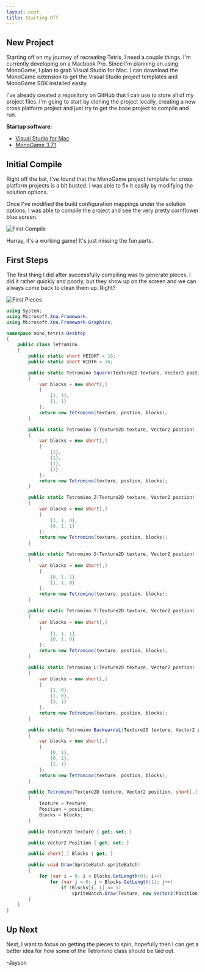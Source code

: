 ```yaml
---
layout: post
title: Starting Off
---
```


## New Project

Starting off on my journey of recreating Tetris, I need a couple things. I'm currently developing on a Macbook Pro. Since I'm planning on using MonoGame, I plan to grab Visual Studio for Mac. I can download the MonoGame extension to get the Visual Studio project templates and MonoGame SDK installed easily.

I've already created a repository on GitHub that I can use to store all of my project files. I'm going to start by cloning the project locally, creating a new cross platform project and just try to get the base project to compile and run.

__Startup software:__

* [Visual Studio for Mac](https://visualstudio.microsoft.com/vs/mac/)
* [MonoGame 3.7.1](http://community.monogame.net/t/monogame-3-7-1-release/11173)

## Initial Compile

Right off the bat, I've found that the MonoGame project template for cross platform projects is a bit busted. I was able to fix it easily by modifying the solution options.

Once I've modified the build configuration mappings under the solution options, I was able to compile the project and see the very pretty cornflower blue screen.

![First Compile](/images/first_compile.png, "First Compile")

Hurray, it's a working game! It's just missing the fun parts.

## First Steps

The first thing I did after successfully compiling was to generate pieces. I did it rather quickly and poorly, but they show up on the screen and we can always come back to clean them up. Right?

![First Pieces](/images/first_pieces.png, "First Pieces")

```C#
using System;
using Microsoft.Xna.Framework;
using Microsoft.Xna.Framework.Graphics;

namespace mono_tetris.Desktop
{
    public class Tetromino
    {
        public static short HEIGHT = 16;
        public static short WIDTH = 16;

        public static Tetromino Square(Texture2D texture, Vector2 postion)
        {
            var blocks = new short[,]
            {
                {1, 1},
                {1, 1}
            };
            return new Tetromino(texture, postion, blocks);
        }

        public static Tetromino I(Texture2D texture, Vector2 postion)
        {
            var blocks = new short[,]
            {
                {1},
                {1},
                {1},
                {1}
            };
            return new Tetromino(texture, postion, blocks);
        }

        public static Tetromino Z(Texture2D texture, Vector2 postion)
        {
            var blocks = new short[,]
            {
                {1, 1, 0},
                {0, 1, 1}
            };
            return new Tetromino(texture, postion, blocks);
        }

        public static Tetromino S(Texture2D texture, Vector2 postion)
        {
            var blocks = new short[,]
            {
                {0, 1, 1},
                {1, 1, 0}
            };
            return new Tetromino(texture, postion, blocks);
        }

        public static Tetromino T(Texture2D texture, Vector2 postion)
        {
            var blocks = new short[,]
            {
                {1, 1, 1},
                {0, 1, 0}
            };
            return new Tetromino(texture, postion, blocks);
        }

        public static Tetromino L(Texture2D texture, Vector2 postion)
        {
            var blocks = new short[,]
            {
                {1, 0},
                {1, 0},
                {1, 1}
            };
            return new Tetromino(texture, postion, blocks);
        }

        public static Tetromino BackwardsL(Texture2D texture, Vector2 postion)
        {
            var blocks = new short[,]
            {
                {0, 1},
                {0, 1},
                {1, 1}
            };
            return new Tetromino(texture, postion, blocks);
        }

        public Tetromino(Texture2D texture, Vector2 position, short[,] blocks)
        {
            Texture = texture;
            Position = position;
            Blocks = blocks;
        }

        public Texture2D Texture { get; set; }

        public Vector2 Position { get; set; }

        public short[,] Blocks { get; }

        public void Draw(SpriteBatch spriteBatch)
        {
            for (var i = 0; i < Blocks.GetLength(0); i++)
                for (var j = 0; j < Blocks.GetLength(1); j++)
                    if (Blocks[i, j] == 1)
                        spriteBatch.Draw(Texture, new Vector2(Position.X + (j * WIDTH), Position.Y + (i * HEIGHT)), Color.White);
        }
    }
}

```

## Up Next

Next, I want to focus on getting the pieces to spin, hopefully then I can get a better idea for how some of the Tetromino class should be laid out.

-Jayson